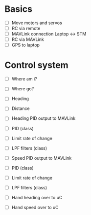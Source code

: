# Basics
- [ ] Move motors and servos
- [ ] RC via remote
- [ ] MAVLink connection Laptop <-> STM
- [ ] RC via MAVLink
- [ ] GPS to laptop

# Control system
- [ ] Where am i?
- [ ] Where go?
- [ ] Heading
- [ ] Distance

- [ ] Heading PID output to MAVLink
- [ ] PID (class)
- [ ] Limit rate of change
- [ ] LPF filters (class)
- [ ] Speed PID output to MAVLink
- [ ] PID (class)
- [ ] Limit rate of change
- [ ] LPF filters (class)
- [ ] Hand heading over to uC
- [ ] Hand speed over to uC
